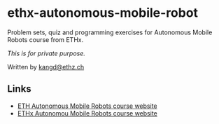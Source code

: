 # ethx-autonomous-mobile-robot

Problem sets, quiz and programming exercises for Autonomous Mobile Robots course from ETHx.

*This is for private purpose.* 

Written by kangd@ethz.ch

## Links

- [ETH Autonomous Mobile Robots course website](http://www.asl.ethz.ch/education/lectures/autonomous_mobile_robots/spring-2017.html)
- [ETHx Autonomou Mobile Robots course website](https://www.edx.org/course/autonomous-mobile-robots-ethx-amrx-2)

